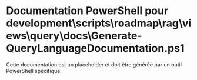 # Documentation PowerShell pour development\scripts\roadmap\rag\views\query\docs\Generate-QueryLanguageDocumentation.ps1

Cette documentation est un placeholder et doit être générée par un outil PowerShell spécifique.
